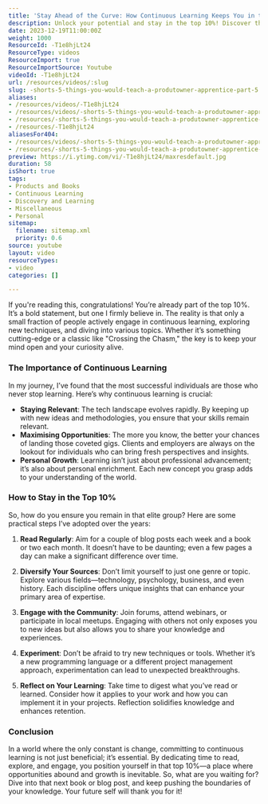 ```yaml
---
title: 'Stay Ahead of the Curve: How Continuous Learning Keeps You in the Top 10%'
description: Unlock your potential and stay in the top 10%! Discover the power of continuous learning and practical tips to enhance your skills and opportunities.
date: 2023-12-19T11:00:00Z
weight: 1000
ResourceId: -T1e8hjLt24
ResourceType: videos
ResourceImport: true
ResourceImportSource: Youtube
videoId: -T1e8hjLt24
url: /resources/videos/:slug
slug: -shorts-5-things-you-would-teach-a-produtowner-apprentice-part-5
aliases:
- /resources/videos/-T1e8hjLt24
- /resources/videos/-shorts-5-things-you-would-teach-a-produtowner-apprentice-part-5
- /resources/-shorts-5-things-you-would-teach-a-produtowner-apprentice-part-5
- /resources/-T1e8hjLt24
aliasesFor404:
- /resources/videos/-shorts-5-things-you-would-teach-a-produtowner-apprentice-part-5
- /resources/-shorts-5-things-you-would-teach-a-produtowner-apprentice-part-5
preview: https://i.ytimg.com/vi/-T1e8hjLt24/maxresdefault.jpg
duration: 58
isShort: true
tags:
- Products and Books
- Continuous Learning
- Discovery and Learning
- Miscellaneous
- Personal
sitemap:
  filename: sitemap.xml
  priority: 0.6
source: youtube
layout: video
resourceTypes:
- video
categories: []

---
```

If you're reading this, congratulations! You’re already part of the top 10%. It’s a bold statement, but one I firmly believe in. The reality is that only a small fraction of people actively engage in continuous learning, exploring new techniques, and diving into various topics. Whether it’s something cutting-edge or a classic like "Crossing the Chasm," the key is to keep your mind open and your curiosity alive.

### The Importance of Continuous Learning

In my journey, I’ve found that the most successful individuals are those who never stop learning. Here’s why continuous learning is crucial:

- **Staying Relevant**: The tech landscape evolves rapidly. By keeping up with new ideas and methodologies, you ensure that your skills remain relevant.
- **Maximising Opportunities**: The more you know, the better your chances of landing those coveted gigs. Clients and employers are always on the lookout for individuals who can bring fresh perspectives and insights.
- **Personal Growth**: Learning isn’t just about professional advancement; it’s also about personal enrichment. Each new concept you grasp adds to your understanding of the world.

### How to Stay in the Top 10%

So, how do you ensure you remain in that elite group? Here are some practical steps I’ve adopted over the years:

1. **Read Regularly**: Aim for a couple of blog posts each week and a book or two each month. It doesn’t have to be daunting; even a few pages a day can make a significant difference over time.
   
2. **Diversify Your Sources**: Don’t limit yourself to just one genre or topic. Explore various fields—technology, psychology, business, and even history. Each discipline offers unique insights that can enhance your primary area of expertise.

3. **Engage with the Community**: Join forums, attend webinars, or participate in local meetups. Engaging with others not only exposes you to new ideas but also allows you to share your knowledge and experiences.

4. **Experiment**: Don’t be afraid to try new techniques or tools. Whether it’s a new programming language or a different project management approach, experimentation can lead to unexpected breakthroughs.

5. **Reflect on Your Learning**: Take time to digest what you’ve read or learned. Consider how it applies to your work and how you can implement it in your projects. Reflection solidifies knowledge and enhances retention.

### Conclusion

In a world where the only constant is change, committing to continuous learning is not just beneficial; it’s essential. By dedicating time to read, explore, and engage, you position yourself in that top 10%—a place where opportunities abound and growth is inevitable. So, what are you waiting for? Dive into that next book or blog post, and keep pushing the boundaries of your knowledge. Your future self will thank you for it!
